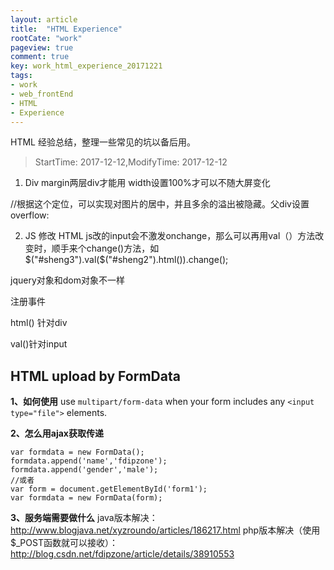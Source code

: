 ```yaml
---
layout: article
title:  "HTML Experience"
rootCate: "work"
pageview: true
comment: true
key: work_html_experience_20171221
tags:
- work
- web_frontEnd  
- HTML
- Experience
---
```



HTML 经验总结，整理一些常见的坑以备后用。

<!---more--->

> StartTime: 2017-12-12,ModifyTime: 2017-12-12

1. Div
margin两层div才能用
width设置100%才可以不随大屏变化

//根据这个定位，可以实现对图片的居中，并且多余的溢出被隐藏。父div设置overflow:

2. JS 修改 HTML
js改的input会不激发onchange，那么可以再用val（）方法改变时，顺手来个change()方法，如$("#sheng3").val($("#sheng2").html()).change();

jquery对象和dom对象不一样

注册事件

html()  针对div

val()针对input


## HTML upload by FormData
**1、如何使用**
use `multipart/form-data` when your form includes any `<input type="file">` elements.

**2、怎么用ajax获取传递**
```
var formdata = new FormData();
formdata.append('name','fdipzone');
formdata.append('gender','male');
//或者
var form = document.getElementById('form1');
var formdata = new FormData(form);
```
**3、服务端需要做什么**
java版本解决：
http://www.blogjava.net/xyzroundo/articles/186217.html
php版本解决（使用 $_POST函数就可以接收）：
http://blog.csdn.net/fdipzone/article/details/38910553
